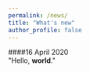```yaml
---
permalink: /news/
title: "What's new"
author_profile: false
---
```


####16 April 2020  
"Hello, **world**."  

